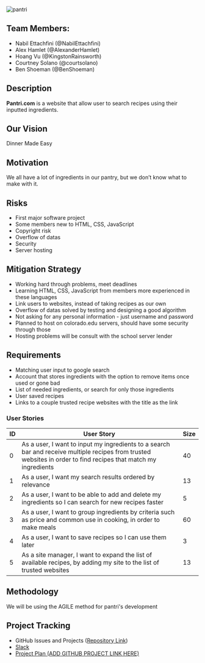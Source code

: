 ![pantri](http://i.imgur.com/bEtApYk.png)

## Team Members:
* Nabil Ettachfini (@NabilEttachfini)
* Alex Hamlet (@AlexanderHamlet)
* Hoang Vu (@KingstonRainsworth)
* Courtney Solano (@courtsolano)
* Ben Shoeman (@BenShoeman)

## Description

**Pantri.com** is a website that allow user to search recipes using their inputted ingredients.

## Our Vision

Dinner Made Easy

## Motivation

We all have a lot of ingredients in our pantry, but we don’t know what to make with it.

## Risks

* First major software project
* Some members new to HTML, CSS, JavaScript
* Copyright risk
* Overflow of datas
* Security
* Server hosting

## Mitigation Strategy

* Working hard through problems, meet deadlines
* Learning HTML, CSS, JavaScript from members more experienced in these languages
* Link users to websites, instead of taking recipes as our own
* Overflow  of datas solved by testing and designing a good algorithm
* Not asking for any personal information - just username and password
* Planned to host on colorado.edu servers, should have some security through those
* Hosting problems will be consult with the school server lender

## Requirements

* Matching user input to google search
* Account that stores ingredients with the option to remove items once used or gone bad
* List of needed ingredients, or search for only those ingredients
* User saved recipes
* Links to a couple trusted recipe websites with the title as the link


### User Stories

ID | User Story | Size 
---|------------|------
0 | As a user, I want to input my ingredients to a search bar and receive multiple recipes from trusted websites in order to find recipes that match my ingredients | 40 
1 | As a user, I want my search results ordered by relevance | 13 
2 | As a user, I want to be able to add and delete my ingredients so I can search for new recipes faster | 5
3 | As a user, I want to group ingredients by criteria such as price and common use in cooking, in order to make meals | 60
4 | As a user, I want to save recipes so I can use them later | 3
5 | As a site manager, I want to expand the list of available recipes, by adding my site to the list of trusted websites | 13

## Methodology

We will be using the AGILE method for pantri's development

## Project Tracking

* GitHub Issues and Projects ([Repository Link](https://github.com/BenShoeman/pantri))
* [Slack](https://pantriteam.slack.com/)
* [Project Plan \(ADD GITHUB PROJECT LINK HERE\)](#)
